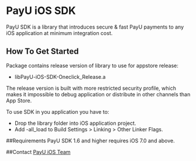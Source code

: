 # PayU iOS SDK

PayU SDK is a library that introduces secure & fast PayU payments to any iOS application at minimum integration cost.

## How To Get Started
Package contains release version of library to use for appstore release:
- libPayU-iOS-SDK-Oneclick_Release.a

The release version is built with more restricted security profile, which makes it impossible to debug application or distribute in other channels than App Store.

To use SDK in you application you have to:

- Drop the library folder into iOS application project.
- Add -all_load to Build Settings > Linking > Other Linker Flags.

##Requirements
PayU SDK 1.6 and higher requires iOS 7.0 and above.

##Contact
[PayU iOS Team](mailto:payu-meat-ios@payu.pl)
